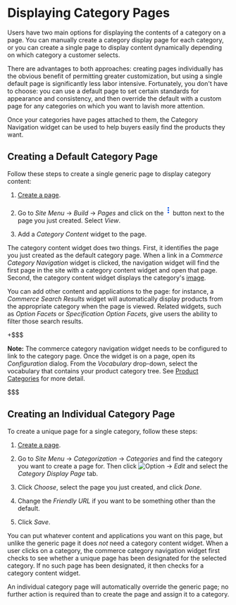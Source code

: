 # Displaying Category Pages [](id=displaying-product-categories)

Users have two main options for displaying the contents of a category on a page.
You can manually create a category display page for each category, or you can
create a single page to display content dynamically depending on which category
a customer selects.

There are advantages to both approaches: creating pages individually has the
obvious benefit of permitting greater customization, but using a single default
page is significantly less labor intensive. Fortunately, you don't have to
choose: you can use a default page to set certain standards for appearance and
consistency, and then override the default with a custom page for any categories
on which you want to lavish more attention.

Once your categories have pages attached to them, the Category Navigation widget
can be used to help buyers easily find the products they want.

## Creating a Default Category Page

Follow these steps to create a single generic page to display category content:

1.  [Create a page](discover/portal/-/knowledge_base/7-1/creating-and-managing-pages). 

2.  Go to *Site Menu* &rarr; *Build* &rarr; *Pages* and click on the
    ![Options](../../images/icon-options.png) button next to the page you just
    created. Select *View*.

3.  Add a *Category Content* widget to the page.

The category content widget does two things. First, it identifies the page you
just created as the default category page. When a link in a *Commerce Category
Navigation* widget is clicked, the navigation widget will find the first page in
the site with a category content widget and open that page. Second, the category
content widget displays the category's
[image](/web/liferay-emporio/documentation/-/knowledge_base/1-0/product-categories#images).

You can add other content and applications to the page: for instance,
a *Commerce Search Results* widget will automatically display products from the
appropriate category when the page is viewed. Related widgets, such as *Option
Facets* or *Specification Option Facets*, give users the ability to filter those
search results.

+$$$

**Note:** The commerce category navigation widget needs to be configured to link
to the category page. Once the widget is on a page, open its *Configuration*
dialog. From the *Vocabulary* drop-down, select the vocabulary that contains
your product category tree. See
[Product Categories](/web/liferay-emporio/documentation/-/knowledge_base/1-0/product-categories)
for more detail.

$$$

## Creating an Individual Category Page 

To create a unique page for a single category, follow these steps:

1.  [Create a page](/discover/portal/-/knowledge_base/7-1/creating-and-managing-pages).

2.  Go to *Site Menu* &rarr; *Categorization* &rarr; *Categories* and find the
    category you want to create a page for. Then click
    ![Option](../../images/icon-app-options) &rarr; *Edit* and select the
    *Category Display Page* tab.

3.  Click *Choose*, select the page you just created, and click *Done*.

4.  Change the *Friendly URL* if you want to be something other than the
    default.

5.  Click *Save*.

You can put whatever content and applications you want on this page, but unlike
the generic page it does *not* need a category content widget. When a user
clicks on a category, the commerce category navigation widget first checks to
see whether a unique page has been designated for the selected category. If no
such page has been designated, it then checks for a category content widget.

An individual category page will automatically override the generic page; no
further action is required than to create the page and assign it to a category.
